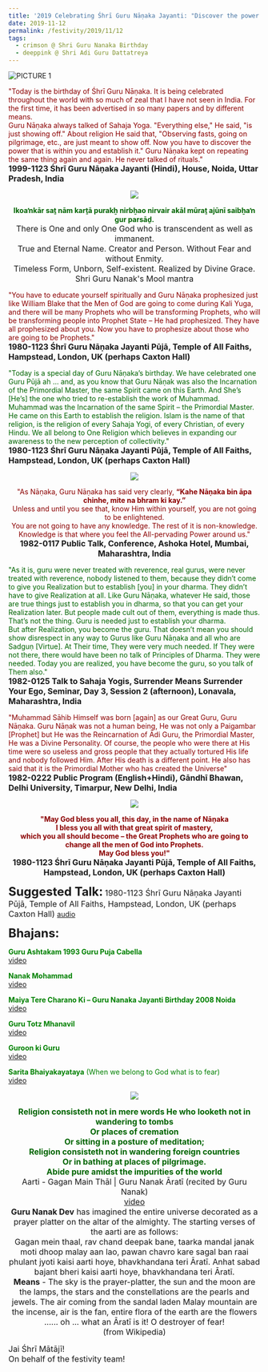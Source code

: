 ```yaml
---
title: '2019 Celebrating Śhrī Guru Nāṇaka Jayanti: "Discover the power that is within you and establish it" '
date: 2019-11-12
permalink: /festivity/2019/11/12
tags:
  - crimson @ Shri Guru Nanaka Birthday
  - deeppink @ Shri Adi Guru Dattatreya
---
```


![PICTURE 1](/images/image1.png)

<p>
<font color="DarkRed">"Today is the birthday of Śhrī Guru Nāṇaka. It is being celebrated throughout the world with so much of zeal that I have not seen in India. For the first time, it has been advertised in so many papers and by different means.<br>
Guru Nāṇaka always talked of Sahaja Yoga. "Everything else," He said, "is just showing off." About religion He said that, "Observing fasts, going on pilgrimage, etc., are just meant to show off. Now you have to discover the power that is within you and establish it." Guru Nāṇaka kept on repeating the same thing again and again. He never talked of rituals."</font><br>
<font size="+0"><b>1999-1123 Śhrī Guru Nāṇaka Jayanti (Hindi), House, Noida, Uttar Pradesh, India</b></font>
</p>

<div style="text-align: center"><img src="/images/image250.png" /></div>

<p style="text-align:center;">
<font color="DarkGreen"><b>Ik­oaŉkār saṯ nām karṯā purakẖ nirbẖa­o nirvair akāl mūraṯ ajūnī saibẖaŉ gur parsāḏ.</b></font><br>
<font size="+0">There is One and only One God who is transcendent as well as immanent.<br>
True and Eternal Name. Creator and Person. Without Fear and without Enmity.<br>
Timeless Form, Unborn, Self-existent. Realized by Divine Grace.<br>
Shri Guru Nanak's Mool mantra</font><br>
</p>

<p>
<font color="DarkRed">"You have to educate yourself spiritually and Guru Nāṇaka prophesized just like William Blake that the Men of God are going to come during Kali Yuga, and there will be many Prophets who will be transforming Prophets, who will be transforming people into Prophet State – He had prophesized. They have all prophesized about you. Now you have to prophesize about those who are going to be Prophets."</font><br>
<font size="+0"><b>1980-1123 Śhrī Guru Nāṇaka Jayanti Pūjā, Temple of All Faiths, Hampstead, London, UK (perhaps Caxton Hall)</b></font>
</p>

<p>
<font color="DarkGreen">"Today is a special day of Guru Nāṇaka’s birthday. We have celebrated one Guru Pūjā ah ... and, as you know that Guru Nāṇak was also the Incarnation of the Primordial Master, the same Spirit came on this Earth. And She’s [He’s] the one who tried to re-establish the work of Muhammad.<br>
Muhammad was the Incarnation of the same Spirit – the Primordial Master. He came on this Earth to establish the religion. Islam is the name of that religion, is the religion of every Sahaja Yogi, of every Christian, of every Hindu. We all belong to One Religion which believes in expanding our awareness to the new perception of collectivity."</font><br>
<font size="+0"><b>1980-1123 Śhrī Guru Nāṇaka Jayanti Pūjā, Temple of All Faiths, Hampstead, London, UK (perhaps Caxton Hall)</b></font>
</p>

<div style="text-align: center"><img src="/images/image251.png" /></div>

<p style="text-align:center;">
<font color="DarkRed">"As Nāṇaka, Guru Nāṇaka has said very clearly, <b>“Kahe Nāṇaka bin āpa chinhe, mite na bhram ki kay.”</b><br>
Unless and until you see that, know Him within yourself, you are not going to be enlightened.<br>
You are not going to have any knowledge. The rest of it is non-knowledge.<br>
Knowledge is that where you feel the All-pervading Power around us."</font><br>
<font size="+0"><b>1982-0117 Public Talk, Conference, Ashoka Hotel, Mumbai, Maharashtra, India</b></font>
</p>

<p>
<font color="DarkGreen">"As it is, guru were never treated with reverence, real gurus, were never treated with reverence, nobody listened to them, because they didn’t come to give you Realization but to establish [you] in your dharma. They didn’t have to give Realization at all. Like Guru Nāṇaka, whatever He said, those are true things just to establish you in dharma, so that you can get your Realization later. But people made cult out of them, everything is made thus. That’s not the thing. Guru is needed just to establish your dharma.<br>
But after Realization, you become the guru. That doesn’t mean you should show disrespect in any way to Gurus like Guru Nāṇaka and all who are Sadguṇ [Virtue]. At Their time, They were very much needed. If They were not there, there would have been no talk of Principles of Dharma. They were needed. Today you are realized, you have become the guru, so you talk of Them also."</font><br>
<font size="+0"><b>1982-0125 Talk to Sahaja Yogis, Surrender Means Surrender Your Ego, Seminar, Day 3, Session 2 (afternoon), Lonavala, Maharashtra, India</b></font>
</p>

<p>
<font color="DarkRed">"Muhammad Sāhib Himself was born [again] as our Great Guru, Guru Nāṇaka. Guru Nāṇak was not a human being, He was not only a Paigambar [Prophet] but He was the Reincarnation of Ādi Guru, the Primordial Master, He was a Divine Personality. Of course, the people who were there at His time were so useless and gross people that they actually tortured His life and nobody followed Him. After His death is a different point. He also has said that it is the Primordial Mother who has created the Universe"</font><br>
<font size="+0"><b>1982-0222 Public Program (English+Hindi), Gāndhī Bhawan, Delhi University, Timarpur, New Delhi, India</b></font>
</p>

<div style="text-align: center"><img src="/images/image252.png" /></div>

<p style="text-align:center;">
<font color="DarkRed"><b>"May God bless you all, this day, in the name of Nāṇaka<br>
I bless you all with that great spirit of mastery,<br>
which you all should become – the Great Prophets who are going to change all the men of God into Prophets.<br>
May God bless you!"</b></font><br>
<font size="+0"><b>1980-1123 Śhrī Guru Nāṇaka Jayanti Pūjā,  Temple of All Faiths, Hampstead, London, UK (perhaps Caxton Hall) </b></font>
</p>

<font size="+2"><b>Suggested Talk:</b></font> 
<font size="+0">1980-1123 Śhrī Guru Nāṇaka Jayanti Pūjā,  Temple of All Faiths, Hampstead, London, UK (perhaps Caxton Hall) </font>
<a href="https://www.youtube.com/watch?v=WxZmETTX3_M"> audio</a><br>

<font size="+2"><b>Bhajans:</b></font>

<p>
<font color="green"><b>Guru Ashtakam 1993 Guru Puja Cabella</b></font><br>
<a href="https://seven-teams.github.io/Videos_Links.html"> video</a><br>
</p>

<p>
<font color="green"><b>Nanak Mohammad</b></font><br>
<a href="https://www.youtube.com/watch?v=mBnW3jwrIwA&list=PLUEtF2j9oNtnS3rwo7C8qwWtuiJDbbtEx&index=4">video</a>
</p>

<p>
<font color="green"><b>Maiya Tere Charano Ki – Guru Nanaka Jayanti Birthday 2008 Noida</b></font><br>
<a href="https://www.youtube.com/watch?v=iOXcrlduLNM">video</a>
</p>
 
<p>
<font color="green"><b>Guru Totz Mhanavil</b></font><br>
<a href="https://www.youtube.com/watch?v=I1nxKFe8QOU&list=PLUEtF2j9oNtnS3rwo7C8qwWtuiJDbbtEx&index=5">video</a> 
</p>

<p>
<font color="green"><b>Guroon ki Guru</b></font><br>
<a href="https://www.youtube.com/watch?v=a62_qGivxAM&list=PLUEtF2j9oNtnS3rwo7C8qwWtuiJDbbtEx&index=13">video</a> 
</p>

<p>
<font color="green"><b>Sarita Bhaiyakayataya</b> (When we belong to God what is to fear)</font><br>
<a href="https://www.youtube.com/watch?v=47fMsue7fs8">video</a> 
</p>

<div style="text-align: center"><img src="/images/image253.png" /></div>

<p style="text-align:center;">
<font size="+0"><font color="DarkGreen"><b>Religion consisteth not in mere words
He who looketh not in wandering to tombs<br> 
Or places of cremation<br> 
Or sitting in a posture of meditation;<br> 
Religion consisteth not in wandering foreign countries<br> 
Or in bathing at places of pilgrimage.<br> 
Abide pure amidst the impurities of the world</b></font><br>  
Aarti - Gagan Main Thāl | Guru Nanak Āratī (recited by Guru Nanak)<br> 
<a href="https://www.youtube.com/watch?v=72XrjKjT9ws">video</a><br> 
<b>Guru Nanak Dev</b> has imagined the entire universe decorated as a prayer platter on the altar of the almighty. The starting verses of the aarti are as follows:<br>
Gagan mein thaal, rav chand deepak bane, taarka mandal janak moti dhoop malay aan lao, pawan chavro kare sagal ban raai phulant jyoti kaisi aarti hoye, bhavkhandana teri Āratī.
Anhat sabad bajant bheri kaisi aarti hoye, bhavkhandana teri Āratī.<br>
<b>Means</b> - The sky is the prayer-platter, the sun and the moon are the lamps, the stars and the constellations are the pearls and jewels. The air coming from the sandal laden Malay mountain are the incense, air is the fan, entire flora of the earth are the flowers ...... oh ... what an Āratī is it! O destroyer of fear!<br>
(from Wikipedia)</font>
</p>

<p>
<font size="+0">Jai Śhrī Mātājī!<br>
On behalf of the festivity team!</font>
</p>